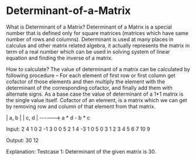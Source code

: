 # Determinant-of-a-Matrix
What is Determinant of a Matrix?
Determinant of a Matrix is a special number that is defined only for square matrices (matrices which have same number of rows and columns). Determinant is used at many places in calculus and other matrix related algebra, it actually represents the matrix in term of a real number which can be used in solving system of linear equation and finding the inverse of a matrix.

How to calculate?
The value of determinant of a matrix can be calculated by following procedure –
For each element of first row or first column get cofactor of those elements and then multiply the element with the determinant of the corresponding cofactor, and finally add them with alternate signs. As a base case the value of determinant of a 1*1 matrix is the single value itself.
Cofactor of an element, is a matrix which we can get by removing row and column of that element from that matrix.

| a, b |
| c, d | ------> a * d - b * c

Input:
2
4
1 0 2 -1 3 0 0 5 2 1 4 -3 1 0 5 0
3
1 2 3 4 5 6 7 10 9

Output:
30
12

Explanation:
Testcase 1: Determinant of the given matrix is 30.
